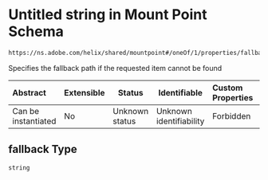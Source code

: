 # Untitled string in Mount Point Schema

```txt
https://ns.adobe.com/helix/shared/mountpoint#/oneOf/1/properties/fallback
```

Specifies the fallback path if the requested item cannot be found


| Abstract            | Extensible | Status         | Identifiable            | Custom Properties | Additional Properties | Access Restrictions | Defined In                                                                |
| :------------------ | ---------- | -------------- | ----------------------- | :---------------- | --------------------- | ------------------- | ------------------------------------------------------------------------- |
| Can be instantiated | No         | Unknown status | Unknown identifiability | Forbidden         | Allowed               | none                | [mountpoint.schema.json\*](mountpoint.schema.json "open original schema") |

## fallback Type

`string`
